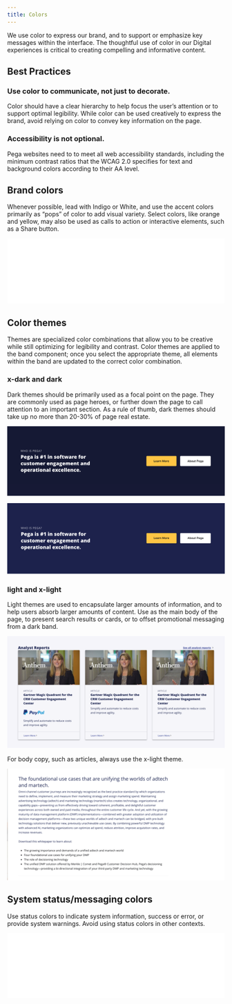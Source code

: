 ```yaml
---
title: Colors
---
```

We use color to express our brand, and to support or emphasize key messages within the interface. The thoughtful use of color in our Digital experiences is critical to creating compelling and informative content. 

## Best Practices
### Use color to communicate, not just to decorate.

Color should have a clear hierarchy to help focus the user’s attention or to support optimal legibility. While color can be used creatively to express the brand, avoid relying on color to convey key information on the page.

### Accessibility is not optional. 

Pega websites need to to meet all web accessibility standards, including the minimum contrast ratios that the WCAG 2.0 specifies for text and background colors according to their AA level.

## Brand colors

Whenever possible, lead with Indigo or White, and use the accent colors primarily as “pops” of color to add visual variety. Select colors, like orange and yellow, may also be used as calls to action or interactive elements, such as a Share button.

<!-- ![Pega's brand colors default to Base; use shades to create visual hierarchy where needed.](../../../images/color_brand.png) -->

<iframe src="/pattern-lab/patterns/01-styleguide-05-color-palette-01-brand-colors/01-styleguide-05-color-palette-01-brand-colors.html" frameborder="0" width="100%"></iframe>

## Color themes

Themes are specialized color combinations that allow you to be creative while still optimizing for legibility and contrast. Color themes are applied to the band component; once you select the appropriate theme, all elements within the band are updated to the correct color combination.

### x-dark and dark

Dark themes should be primarily used as a focal point on the page. They are commonly used as page heroes, or further down the page to call attention to an important section. As a rule of thumb, dark themes should take up no more than 20-30% of page real estate. 

![Use an x-dark band as the hero of a page, or as a small callout feature.](../../../images/color_band_xdark.png)

![Use a Dark band in the middle of the page to create a strong feature, or to provide a bit of contrast against  an X-Dark band.](../../../images/color_band_dark.png)

### light and x-light

Light themes are used to encapsulate larger amounts of information, and to help users absorb larger amounts of content. Use as the main body of the page, to present search results or cards, or to offset promotional messaging from a dark band. 

![A collection of 3 cards on a Light band](../../../images/color_light-cards.png)

For body copy, such as articles, always use the x-light theme.

![For long-form body copy, use an x-light band](../../../images/color_light-content.png)

## System status/messaging colors

Use status colors to indicate system information, success or error, or provide system warnings. Avoid using status colors in other contexts.

<iframe src="/pattern-lab/patterns/01-styleguide-05-color-palette-02-status-colors/01-styleguide-05-color-palette-02-status-colors.html" frameborder="0" width="100%"></iframe>
